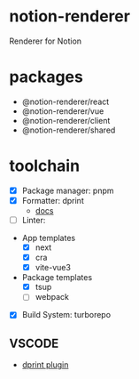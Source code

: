 # notion-renderer

Renderer for Notion

# packages

- @notion-renderer/react
- @notion-renderer/vue
- @notion-renderer/client
- @notion-renderer/shared


# toolchain

- [x] Package manager: pnpm
- [x] Formatter: dprint
  - [docs](https://dprint.dev/overview/)
- [ ] Linter: 
- App templates
  - [x] next
  - [x] cra
  - [x] vite-vue3
- Package templates
  - [x] tsup
  - [ ] webpack
- [x] Build System: turborepo

## VSCODE

- [dprint plugin](https://marketplace.visualstudio.com/items?itemName=dprint.dprint)
